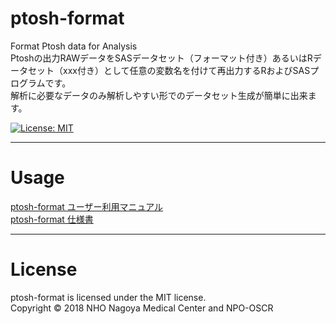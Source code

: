# ptosh-format
Format Ptosh data for Analysis  
Ptoshの出力RAWデータをSASデータセット（フォーマット付き）あるいはRデータセット（xxx付き）として任意の変数名を付けて再出力するRおよびSASプログラムです。  
解析に必要なデータのみ解析しやすい形でのデータセット生成が簡単に出来ます。  
<!-- [![MIT licensed][shield-license]](#)-->
[![License: MIT](https://img.shields.io/badge/License-MIT-blue.svg)](https://github.com/nnh/ptosh-format/blob/master/LICENSE)

-----------------------
# Usage
[ptosh-format ユーザー利用マニュアル](https://docs.google.com/presentation/d/1231K2_36DI-GxaMO7TObHgIS1LIOF03ojkiwWHoWpJ8)  
[ptosh-format 仕様書](https://docs.google.com/document/d/1OiL88B5lQtDmkwX8Iqb14qHuSqNQphtLIIZdo19TzZE)  

-----------------------
# License
ptosh-format is licensed under the MIT license.  
Copyright © 2018 NHO Nagoya Medical Center and NPO-OSCR  

